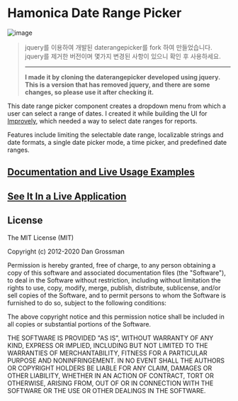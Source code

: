 # Hamonica Date Range Picker

![image](https://user-images.githubusercontent.com/2518021/128446475-f3c5e941-05a4-4960-923e-8ec047e3659d.png)

>jquery를 이용하여 개발된 daterangepicker를 fork 하여 만들었습니다.   
>jquery를 제거한 버전이며 몇가지 변경된 사항이 있으니 확인 후 사용하세요.   
>
>------------------------------------------------------------------------------------------------------------
>__I made it by cloning the daterangepicker developed using jquery.__   
__This is a version that has removed jquery, and there are some changes, so please use it after checking it.__


This date range picker component creates a dropdown menu from which a user can
select a range of dates. I created it while building the UI for [Improvely](http://www.improvely.com), 
which needed a way to select date ranges for reports.

Features include limiting the selectable date range, localizable strings and date formats,
a single date picker mode, a time picker, and predefined date ranges.

## [Documentation and Live Usage Examples](http://www.daterangepicker.com)

## [See It In a Live Application](https://awio.iljmp.com/5/drpdemogh)

## License

The MIT License (MIT)

Copyright (c) 2012-2020 Dan Grossman

Permission is hereby granted, free of charge, to any person obtaining a copy
of this software and associated documentation files (the "Software"), to deal
in the Software without restriction, including without limitation the rights
to use, copy, modify, merge, publish, distribute, sublicense, and/or sell
copies of the Software, and to permit persons to whom the Software is
furnished to do so, subject to the following conditions:

The above copyright notice and this permission notice shall be included in
all copies or substantial portions of the Software.

THE SOFTWARE IS PROVIDED "AS IS", WITHOUT WARRANTY OF ANY KIND, EXPRESS OR
IMPLIED, INCLUDING BUT NOT LIMITED TO THE WARRANTIES OF MERCHANTABILITY,
FITNESS FOR A PARTICULAR PURPOSE AND NONINFRINGEMENT. IN NO EVENT SHALL THE
AUTHORS OR COPYRIGHT HOLDERS BE LIABLE FOR ANY CLAIM, DAMAGES OR OTHER
LIABILITY, WHETHER IN AN ACTION OF CONTRACT, TORT OR OTHERWISE, ARISING FROM,
OUT OF OR IN CONNECTION WITH THE SOFTWARE OR THE USE OR OTHER DEALINGS IN
THE SOFTWARE.
